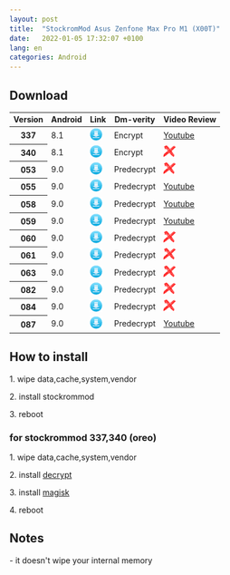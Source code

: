 ```yaml
---
layout: post
title:  "StockromMod Asus Zenfone Max Pro M1 (X00T)"
date:   2022-01-05 17:32:07 +0100
lang: en
categories: Android
---
```



<h2>Download</h2>
<div class="table-responsive">
  <table class="table">
    <thead>
    <tr>
      <th scope="col">Version</th>
      <th scope="col">Android</th>
      <th scope="col">Link</th>
      <th scope="col">Dm-verity</th>
      <th scope="col">Video Review</th>
    </tr>
  </thead>
  <tbody>
  <tr>
    <th scope="row">337</th>
      <td>8.1</td> 
      <td><a href="https://sourceforge.net/projects/wahyu6070-project-android/files/ROM/STOCKROM_MOD/X00T/337-STOCKROM-MOD-X00T-2019-10-19.zip/download"><img src="https://github.com/litegapps/litegapps.github.io/raw/master/pages/images/d.png" alt="Download" style="width:22px;height:22px;"></a></td>
      <td>Encrypt</td>
      <td><a href="https://youtu.be/PlzuWTRM6z4">Youtube</a>
      </td> 
   </tr>
  <tr>
      <th scope="row">340</th>
      <td>8.1</td> 
      <td><a href="https://sourceforge.net/projects/wahyu6070-project-android/files/ROM/STOCKROM_MOD/X00T/340-STOCKROM-MOD-X00T-2019-10-28.zip/download"><img src="https://github.com/litegapps/litegapps.github.io/raw/master/pages/images/d.png" alt="Download" style="width:22px;height:22px;"></a></td>
      <td>Encrypt</td>
      <td><img src="https://github.com/litegapps/litegapps.github.io/raw/master/pages/images/x.png" alt="X" style="width:22px;height:22px;"></td>
    </tr>
  <tr>
      <th scope="row">053</th>
      <td>9.0</td> 
      <td><a href="https://sourceforge.net/projects/wahyu6070-project-android/files/ROM/STOCKROM_MOD/X00T/053-STOCKROM-MOD-X00T-2019-11-11.zip/download"><img src="https://github.com/litegapps/litegapps.github.io/raw/master/pages/images/d.png" alt="Download" style="width:22px;height:22px;"></a></td>
      <td>Predecrypt</td>
      <td><img src="https://github.com/litegapps/litegapps.github.io/raw/master/pages/images/x.png" alt="X" style="width:22px;height:22px;"></td>
  </tr>
  <tr>
      <th scope="row">055</th>
      <td>9.0</td> 
      <td><a href="https://sourceforge.net/projects/wahyu6070-project-android/files/ROM/STOCKROM_MOD/X00T/055-STOCKROM-MOD-X00T-2019-11-23.zip/download"><img src="https://github.com/litegapps/litegapps.github.io/raw/master/pages/images/d.png" alt="Download" style="width:22px;height:22px;"></a></td>
      <td>Predecrypt</td>
      <td><a href="https://youtu.be/wC-OEotON5Y ">Youtube</a>
      </td> 
  </tr>
  <tr>
      <th scope="row">058</th>
      <td>9.0</td> 
      <td><a href="https://sourceforge.net/projects/wahyu6070-project-android/files/ROM/STOCKROM_MOD/X00T/058-STOCKROM-MOD-X00T-2019-10-19.zip/download"><img src="https://github.com/litegapps/litegapps.github.io/raw/master/pages/images/d.png" alt="Download" style="width:22px;height:22px;"></a></td>
      <td>Predecrypt</td>
      <td><a href="https://youtu.be/KLPFMDlE0Wo ">Youtube</a>
      </td>   
  </tr>
  <tr>
      <th scope="row">059</th>
      <td>9.0</td> 
      <td><a href="https://sourceforge.net/projects/wahyu6070-project-android/files/ROM/STOCKROM_MOD/X00T/059-STOCKROM-MOD-X00T-2019-11-16.zip/download"><img src="https://github.com/litegapps/litegapps.github.io/raw/master/pages/images/d.png" alt="Download" style="width:22px;height:22px;"></a></td>
      <td>Predecrypt</td>
      <td><a href="https://youtu.be/0gbVTGscobg">Youtube</a>
      </td>  
  </tr>
  <tr>
      <th scope="row">060</th>
      <td>9.0</td> 
      <td><a href="https://sourceforge.net/projects/wahyu6070-project-android/files/ROM/STOCKROM_MOD/X00T/060-STOCKROM-MOD-X00T-2020-02-03.zip/download"><img src="https://github.com/litegapps/litegapps.github.io/raw/master/pages/images/d.png" alt="Download" style="width:22px;height:22px;"></a></td>
      <td>Predecrypt</td>
      <td><img src="https://github.com/litegapps/litegapps.github.io/raw/master/pages/images/x.png" alt="X" style="width:22px;height:22px;"></td>
  </tr>
  <tr>
      <th scope="row">061</th>
      <td>9.0</td> 
      <td><a href="https://sourceforge.net/projects/wahyu6070-project-android/files/ROM/STOCKROM_MOD/X00T/061-STOCKROM-MOD-X00T-2020-04-01.zip/download"><img src="https://github.com/litegapps/litegapps.github.io/raw/master/pages/images/d.png" alt="Download" style="width:22px;height:22px;"></a></td>
      <td>Predecrypt</td>
      <td><img src="https://github.com/litegapps/litegapps.github.io/raw/master/pages/images/x.png" alt="X" style="width:22px;height:22px;"></td>
  </tr>
  <tr>
      <th scope="row">063</th>
      <td>9.0</td> 
      <td><a href="https://sourceforge.net/projects/wahyu6070-project-android/files/ROM/STOCKROM_MOD/X00T/063-STOCKROM-MOD-X00T-2020-05-02.zip/download"><img src="https://github.com/litegapps/litegapps.github.io/raw/master/pages/images/d.png" alt="Download" style="width:22px;height:22px;"></a></td>
      <td>Predecrypt</td>
      <td><img src="https://github.com/litegapps/litegapps.github.io/raw/master/pages/images/x.png" alt="X" style="width:22px;height:22px;"></td>
  </tr>
  <tr>
      <th scope="row">082</th>
      <td>9.0</td> 
      <td><a href="https://sourceforge.net/projects/wahyu6070-project-android/files/ROM/STOCKROM_MOD/X00T/082-STOCKROM-MOD-X00T-2020-07-16.zip/download"><img src="https://github.com/litegapps/litegapps.github.io/raw/master/pages/images/d.png" alt="Download" style="width:22px;height:22px;"></a></td>
      <td>Predecrypt</td>
      <td><img src="https://github.com/litegapps/litegapps.github.io/raw/master/pages/images/x.png" alt="X" style="width:22px;height:22px;"></td>
  </tr>
  <tr>
      <th scope="row">084</th>
      <td>9.0</td> 
      <td><a href="https://sourceforge.net/projects/wahyu6070-project-android/files/ROM/STOCKROM_MOD/X00T/084-STOCKROM-MOD-X00T-2020-08-03.zip/download"><img src="https://github.com/litegapps/litegapps.github.io/raw/master/pages/images/d.png" alt="Download" style="width:22px;height:22px;"></a></td>
      <td>Predecrypt</td>
      <td><img src="https://github.com/litegapps/litegapps.github.io/raw/master/pages/images/x.png" alt="X" style="width:22px;height:22px;"></td>
  </tr>
  <tr>
      <th scope="row">087</th>
      <td>9.0</td> 
      <td><a href="https://sourceforge.net/projects/wahyu6070-project-android/files/ROM/STOCKROM_MOD/X00T/087-STOCKROM-MOD-X00T-2021-05-18.zip/download"><img src="https://github.com/litegapps/litegapps.github.io/raw/master/pages/images/d.png" alt="Download" style="width:22px;height:22px;"></a></td>
      <td>Predecrypt</td>
      <td><a href="https://youtu.be/sflz-oocKFQ">Youtube</a>
      </td>   
  </tr>  
  </tbody>
  </table>
</div>

<h2>How to install</h2>
<p>1. wipe data,cache,system,vendor</p>
<p>2. install stockrommod</p>
<p>3. reboot </p>
<h3>for stockrommod 337,340 (oreo)</h3>
<p>1. wipe data,cache,system,vendor</p>
<p>2. install <a href="https://androidfilehost.com/?fid=2188818919693780522">decrypt</a></p>
<p>3. install <a href="https://github.com/topjohnwu/Magisk/releases/tag/v20.4">magisk</a></p>
<p>4. reboot </p>
<h2> Notes </h2>
- it doesn't wipe your internal memory
 

